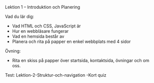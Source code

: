 Lektion 1 – Introduktion och Planering

 Vad du lär dig:
- Vad HTML och CSS, JavaScript är
- Hur en webbläsare fungerar
- Vad en hemsida består av
- Planera och rita på papper en enkel webbplats med 4 sidor

Övning:
- Rita en skiss på papper över startsida, kontaktsida, övningar och om oss.

Test:
Lektion-2-Struktur-och-navigation
 -Kort quiz 
